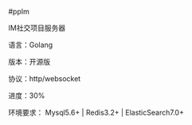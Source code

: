 #ppIm

IM社交项目服务器

语言：Golang

版本：开源版

协议：http/websocket

进度：30%

环境要求：
Mysql5.6+ |
Redis3.2+ |
ElasticSearch7.0+





